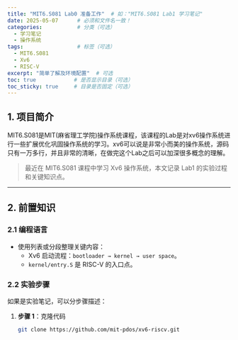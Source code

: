 ```yaml
---
title: "MIT6.S081 Lab0 准备工作"  # 如："MIT6.S081 Lab1 学习笔记"
date: 2025-05-07      # 必须和文件名一致！
categories:           # 分类（可选）
  - 学习笔记
  - 操作系统
tags:                 # 标签（可选）
  - MIT6.S081
  - Xv6
  - RISC-V
excerpt: "简单了解及环境配置"  # 可选
toc: true            # 是否显示目录（可选）
toc_sticky: true     # 目录是否固定（可选）
---
```


## 1. 项目简介
MIT6.S081是MIT(麻省理工学院)操作系统课程，该课程的Lab是对xv6操作系统进行一些扩展优化巩固操作系统的学习。xv6可以说是非常小而美的操作系统，源码只有一万多行，并且非常的清晰，在做完这个Lab之后可以加深很多概念的理解。
> 最近在 MIT6.S081 课程中学习 Xv6 操作系统，本文记录 Lab1 的实验过程和关键知识点。

---

## 2. 前置知识
### 2.1 编程语言
- 使用列表或分段整理关键内容：
  - Xv6 启动流程：`bootloader → kernel → user space`。
  - `kernel/entry.S` 是 RISC-V 的入口点。

### 2.2 实验步骤
如果是实验笔记，可以分步骤描述：
1. **步骤 1**：克隆代码
   ```bash
   git clone https://github.com/mit-pdos/xv6-riscv.git
